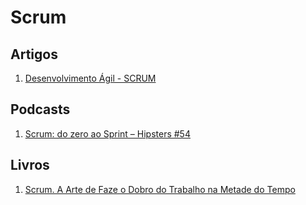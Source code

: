 # Scrum

## Artigos
1. [Desenvolvimento Ágil - SCRUM](http://www.desenvolvimentoagil.com.br/scrum/)

## Podcasts
1. [Scrum: do zero ao Sprint – Hipsters #54](https://hipsters.tech/scrum-do-zero-ao-sprint-hipsters-54/)

## Livros
1. [Scrum. A Arte de Faze o Dobro do Trabalho na Metade do Tempo](https://www.amazon.com.br/Scrum-Dobro-Trabalho-Metade-Tempo/dp/8544100872)